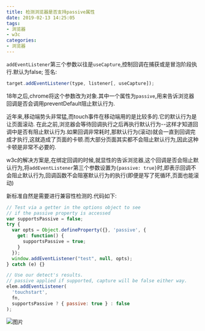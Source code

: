 ```yaml
---
title: 检测浏览器是否支持passive属性
date: 2019-02-13 14:25:05
tags:
- 浏览器
- w3c
categories:
- 浏览器
---
```


`addEventListener`第三个参数以往是`useCapture`,控制回调在捕获或是冒泡阶段执行.默认为false;
签名:
```javascript
target.addEventListener(type, listener[, useCapture]);
```

18年之后,chrome将这个参数改为对象.其中一个属性为`passive`,用来告诉浏览器回调是否会调用preventDefault阻止默认行为.

近年来,移动端势头非常猛,而touch事件在移动端用的是比较多的.它的默认行为是让页面滚动.
在此之前,浏览器会等待回调执行之后再执行默认行为--这样才知道回调中是否有阻止默认行为.如果回调非常耗时,那默认行为(滚动)就会一直到回调完成才执行,这就造成了页面的卡顿.而大部分页面其实都不会阻止默认行为,因此这种卡顿是非常不必要的.

w3c的解决方案是,在绑定回调的时候,就显性的告诉浏览器,这个回调是否会阻止默认行为,将`addEventListener`第三个参数设置为`{passive: true}`时,即表示回调不会阻止默认行为,回调函数不会阻塞默认行为的执行(即便是写了死循环,页面也能滚动)

新标准自然是需要进行兼容性检测的.代码如下:
```javascript
// Test via a getter in the options object to see
// if the passive property is accessed
var supportsPassive = false;
try {
  var opts = Object.defineProperty({}, 'passive', {
    get: function() {
      supportsPassive = true;
    }
  });
  window.addEventListener("test", null, opts);
} catch (e) {}

// Use our detect's results.
// passive applied if supported, capture will be false either way.
elem.addEventListener(
  'touchstart',
  fn,
  supportsPassive ? { passive: true } : false
);
```

![图片](/images/2.png)

